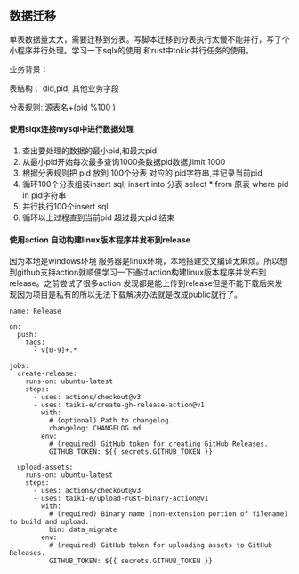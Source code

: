 ## 数据迁移

单表数据量太大，需要迁移到分表。写脚本迁移到分表执行太慢不能并行，写了个小程序并行处理。学习一下sqlx的使用 和rust中tokio并行任务的使用。

业务背景：

表结构： did,pid, 其他业务字段 

分表规则: 源表名+(pid %100 )



#### 使用slqx连接mysql中进行数据处理

1. 查出要处理的数据的最小pid,和最大pid
2. 从最小pid开始每次最多查询1000条数据pid数据,limit 1000 
3. 根据分表规则把 pid 放到 100个分表 对应的 pid字符串,并记录当前pid
4. 循环100个分表组装insert sql, insert into 分表 select * from 原表 where pid in pid字符串
5. 并行执行100个insert sql 
6. 循环以上过程直到当前pid 超过最大pid 结束

#### 使用action 自动构建linux版本程序并发布到release

因为本地是windows环境 服务器是linux环境，本地搭建交叉编译太麻烦。所以想到github支持action就顺便学习一下通过action构建linux版本程序并发布到release。之前尝试了很多action 发现都是能上传到release但是不能下载后来发现因为项目是私有的所以无法下载解决办法就是改成public就行了。

```
name: Release

on:
  push:
    tags:
      - v[0-9]+.*

jobs:
  create-release:
    runs-on: ubuntu-latest
    steps:
      - uses: actions/checkout@v3
      - uses: taiki-e/create-gh-release-action@v1
        with:
          # (optional) Path to changelog.
          changelog: CHANGELOG.md
        env:
          # (required) GitHub token for creating GitHub Releases.
          GITHUB_TOKEN: ${{ secrets.GITHUB_TOKEN }}

  upload-assets:
    runs-on: ubuntu-latest
    steps:
      - uses: actions/checkout@v3
      - uses: taiki-e/upload-rust-binary-action@v1
        with:
          # (required) Binary name (non-extension portion of filename) to build and upload.
          bin: data_migrate
        env:
          # (required) GitHub token for uploading assets to GitHub Releases.
          GITHUB_TOKEN: ${{ secrets.GITHUB_TOKEN }}
```